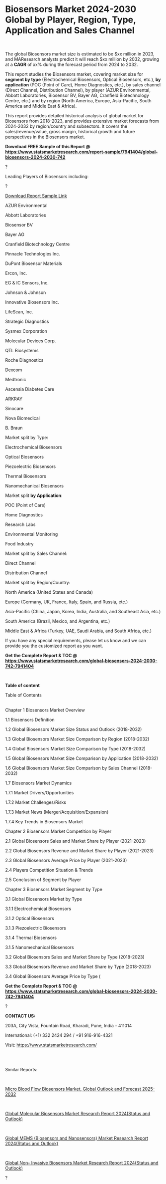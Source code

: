 <h1>Biosensors Market 2024-2030 Global by Player, Region, Type, Application and Sales Channel</h1><br/><p>The global Biosensors market size is estimated to be $xx million in 2023, and MAResearch analysts predict it will reach $xx million by 2032, growing at a <strong>CAGR</strong> of xx% during the forecast period from 2024 to 2032.</p>
 
 
 
 <p>This report studies the Biosensors market, covering market size for <strong>segment by type</strong> (Electrochemical Biosensors, Optical Biosensors, etc.), <strong>by application</strong> (POC (Point of Care), Home Diagnostics, etc.), by sales channel (Direct Channel, Distribution Channel), by player (AZUR Environmental, Abbott Laboratories, Biosensor BV, Bayer AG, Cranfield Biotechnology Centre, etc.) and by region (North America, Europe, Asia-Pacific, South America and Middle East & Africa).</p>
 
 
 
 <p>This report provides detailed historical analysis of global market for Biosensors from 2018-2023, and provides extensive market forecasts from 2024-2032 by region/country and subsectors. It covers the sales/revenue/value, gross margin, historical growth and future perspectives in the Biosensors market.</p>
 
 
 
 <div><b>Download FREE Sample of this Report @ <a href="https://www.statsmarketresearch.com/download-free-sample/7941404/global-biosensors-2024-2030-742">https://www.statsmarketresearch.com/report-sample/7941404/global-biosensors-2024-2030-742</a></b></div>
 
 
 
 <p>? </p>
 
 
 
 <p>Leading Players of Biosensors including:</p>
 
 
 
 <p>? </p>
 
 
 
 <p><a href="https://www.statsmarketresearch.com/download-free-sample/7941404/global-biosensors-2024-2030-742">Download Report Sample Link</a></p>
 
 
 
 <p>AZUR Environmental</p>
 
 
 
 <p>Abbott Laboratories</p>
 
 
 
 <p>Biosensor BV</p>
 
 
 
 <p>Bayer AG</p>
 
 
 
 <p>Cranfield Biotechnology Centre</p>
 
 
 
 <p>Pinnacle Technologies Inc.</p>
 
 
 
 <p>DuPont Biosensor Materials</p>
 
 
 
 <p>Ercon, Inc.</p>
 
 
 
 <p>EG & IC Sensors, Inc.</p>
 
 
 
 <p>Johnson & Johnson</p>
 
 
 
 <p>Innovative Biosensors Inc.</p>
 
 
 
 <p>LifeScan, Inc.</p>
 
 
 
 <p>Strategic Diagnostics</p>
 
 
 
 <p>Sysmex Corporation</p>
 
 
 
 <p>Molecular Devices Corp.</p>
 
 
 
 <p>QTL Biosystems</p>
 
 
 
 <p>Roche Diagnostics</p>
 
 
 
 <p>Dexcom</p>
 
 
 
 <p>Medtronic</p>
 
 
 
 <p>Ascensia Diabetes Care</p>
 
 
 
 <p>ARKRAY</p>
 
 
 
 <p>Sinocare</p>
 
 
 
 <p>Nova Biomedical</p>
 
 
 
 <p>B. Braun</p>
 
 
 
 <p>Market split by Type:</p>
 
 
 
 <p>Electrochemical Biosensors</p>
 
 
 
 <p>Optical Biosensors</p>
 
 
 
 <p>Piezoelectric Biosensors</p>
 
 
 
 <p>Thermal Biosensors</p>
 
 
 
 <p>Nanomechanical Biosensors</p>
 
 
 
 <p>Market split <strong>by Application</strong>:</p>
 
 
 
 <p>POC (Point of Care)</p>
 
 
 
 <p>Home Diagnostics</p>
 
 
 
 <p>Research Labs</p>
 
 
 
 <p>Environmental Monitoring</p>
 
 
 
 <p>Food Industry</p>
 
 
 
 <p>Market split by Sales Channel:</p>
 
 
 
 <p>Direct Channel</p>
 
 
 
 <p>Distribution Channel</p>
 
 
 
 <p>Market split by Region/Country:</p>
 
 
 
 <p>North America (United States and Canada)</p>
 
 
 
 <p>Europe (Germany, UK, France, Italy, Spain, and Russia, etc.)</p>
 
 
 
 <p>Asia-Pacific (China, Japan, Korea, India, Australia, and Southeast Asia, etc.)</p>
 
 
 
 <p>South America (Brazil, Mexico, and Argentina, etc.)</p>
 
 
 
 <p>Middle East & Africa (Turkey, UAE, Saudi Arabia, and South Africa, etc.)</p>
 
 
 
 <p>If you have any special requirements, please let us know and we can provide you the customized report as you want.</p>
 
 
 
 <div><b>Get the Complete Report & TOC @ <a href="https://www.statsmarketresearch.com/global-biosensors-2024-2030-742-7941404">https://www.statsmarketresearch.com/global-biosensors-2024-2030-742-7941404</a></b></div>
 
 
 
 <p><br />
 
 <b>Table of content</b></p>
 
 
 
 <p>Table of Contents<br />
 
 <br />
 
 Chapter 1 Biosensors Market Overview<br />
 
 1.1 Biosensors Definition<br />
 
 1.2 Global Biosensors Market Size Status and Outlook (2018-2032)<br />
 
 1.3 Global Biosensors Market Size Comparison by Region (2018-2032)<br />
 
 1.4 Global Biosensors Market Size Comparison by Type (2018-2032)<br />
 
 1.5 Global Biosensors Market Size Comparison by Application (2018-2032)<br />
 
 1.6 Global Biosensors Market Size Comparison by Sales Channel (2018-2032)<br />
 
 1.7 Biosensors Market Dynamics<br />
 
 1.7.1 Market Drivers/Opportunities<br />
 
 1.7.2 Market Challenges/Risks<br />
 
 1.7.3 Market News (Merger/Acquisition/Expansion)<br />
 
 1.7.4 Key Trends in Biosensors Market<br />
 
 Chapter 2 Biosensors Market Competition by Player<br />
 
 2.1 Global Biosensors Sales and Market Share by Player (2021-2023)<br />
 
 2.2 Global Biosensors Revenue and Market Share by Player (2021-2023)<br />
 
 2.3 Global Biosensors Average Price by Player (2021-2023)<br />
 
 2.4 Players Competition Situation & Trends<br />
 
 2.5 Conclusion of Segment by Player<br />
 
 Chapter 3 Biosensors Market Segment by Type<br />
 
 3.1 Global Biosensors Market by Type<br />
 
 3.1.1 Electrochemical Biosensors<br />
 
 3.1.2 Optical Biosensors<br />
 
 3.1.3 Piezoelectric Biosensors<br />
 
 3.1.4 Thermal Biosensors<br />
 
 3.1.5 Nanomechanical Biosensors<br />
 
 3.2 Global Biosensors Sales and Market Share by Type (2018-2023)<br />
 
 3.3 Global Biosensors Revenue and Market Share by Type (2018-2023)<br />
 
 3.4 Global Biosensors Average Price by Type (</p>
 
 
 
 <div><b>Get the Complete Report & TOC @ <a href="https://www.statsmarketresearch.com/global-biosensors-2024-2030-742-7941404">https://www.statsmarketresearch.com/global-biosensors-2024-2030-742-7941404</a></b></div>
 
 
 
 <p>? </p>
 
 
 
 <p><b>CONTACT US:</b><br />
 
 203A, City Vista, Fountain Road, Kharadi, Pune, India - 411014<br />
 
 International: (+1) 332 2424 294 / +91 916-916-4321<br />
 
 Visit: <a href="https://www.statsmarketresearch.com/">https://www.statsmarketresearch.com/</a><br />
 
 <br />
 
 <br />
 
 Similar Reports:<br />
 
 <br />
 
 <a href="https://www.statsmarketresearch.com/global-micro-blood-flow-biosensors-forecast-2025-2032-953-8033859">Micro Blood Flow Biosensors Market, Global Outlook and Forecast 2025-2032</a><br />
 
 <br />
 
 <a href="https://www.statsmarketresearch.com/global-molecular-biosensors-2024-542-8008533">Global Molecular Biosensors Market Research Report 2024(Status and Outlook)</a><br />
 
 <br />
 
 <a href="https://www.statsmarketresearch.com/global-mems-2024-982-7996641">Global MEMS (Biosensors and Nanosensors) Market Research Report 2024(Status and Outlook)</a><br />
 
 <br />
 
 <a href="https://www.statsmarketresearch.com/global-non-invasive-biosensors-2024-305-7992979">Global Non- Invasive Biosensors Market Research Report 2024(Status and Outlook)</a><br />
 
 ? </p>